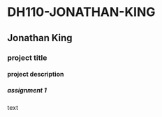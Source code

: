 # DH110-JONATHAN-KING

## Jonathan King

### project title

#### project description

##### assignment 1

text
